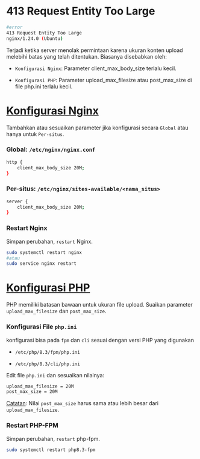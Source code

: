 # 413 Request Entity Too Large

```bash
#error
413 Request Entity Too Large
nginx/1.24.0 (Ubuntu)
```

Terjadi ketika server menolak permintaan karena ukuran konten upload melebihi batas yang telah ditentukan. Biasanya disebabkan oleh:

- `Konfigurasi Nginx`: Parameter client_max_body_size terlalu kecil.

- `Konfigurasi PHP`: Parameter upload_max_filesize atau post_max_size di file php.ini terlalu kecil.

# <u>Konfigurasi Nginx</u>

Tambahkan atau sesuaikan parameter jika konfigurasi secara `Global` atau hanya untuk `Per-situs`.

### Global: `/etc/nginx/nginx.conf`

```bash
http {
    client_max_body_size 20M;
}
```

### Per-situs: `/etc/nginx/sites-available/<nama_situs>`

```bash
server {
    client_max_body_size 20M;
}
```

### Restart Nginx

Simpan perubahan, `restart` Nginx.

```bash
sudo systemctl restart nginx
#atau
sudo service nginx restart
```

# <u>Konfigurasi PHP</u>

PHP memiliki batasan bawaan untuk ukuran file upload. Suaikan parameter `upload_max_filesize` dan `post_max_size`.

### Konfigurasi File `php.ini`

konfigurasi bisa pada `fpm` dan `cli` sesuai dengan versi PHP yang digunakan

- `/etc/php/8.3/fpm/php.ini`

- `/etc/php/8.3/cli/php.ini`

Edit file `php.ini` dan sesuaikan nilainya:

```bash
upload_max_filesize = 20M
post_max_size = 20M
```

<u>Catatan</u>: Nilai `post_max_size` harus sama atau lebih besar dari `upload_max_filesize`.

### Restart PHP-FPM

Simpan perubahan, `restart` php-fpm.

```bash
sudo systemctl restart php8.3-fpm
```

